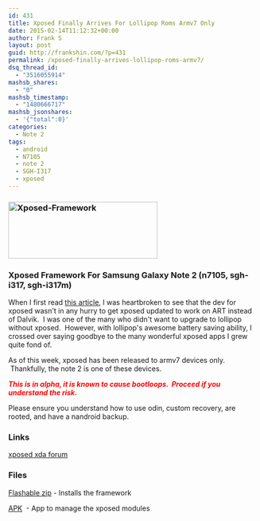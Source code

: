 ```yaml
---
id: 431
title: Xposed Finally Arrives For Lollipop Roms Armv7 Only
date: 2015-02-14T11:12:32+00:00
author: Frank S
layout: post
guid: http://frankshin.com/?p=431
permalink: /xposed-finally-arrives-lollipop-roms-armv7/
dsq_thread_id:
  - "3516055914"
mashsb_shares:
  - "0"
mashsb_timestamp:
  - "1480666717"
mashsb_jsonshares:
  - '{"total":0}'
categories:
  - Note 2
tags:
  - android
  - N7105
  - note 2
  - SGH-I317
  - xposed
---
```

<h3><a href="http://frankshin.com/wp-content/uploads/2015/02/Xposed-Framework.jpg"><img class=" size-medium wp-image-432 aligncenter" src="http://frankshin.com/wp-content/uploads/2015/02/Xposed-Framework-300x114.jpg" alt="Xposed-Framework" width="300" height="114" /></a></h3>
<h3>Xposed Framework For Samsung Galaxy Note 2 (n7105, sgh-i317, sgh-i317m)</h3>
When I first read <a href="http://www.androidauthority.com/xposed-framework-lollipop-540928/">this article</a>, I was heartbroken to see that the dev for xposed wasn't in any hurry to get xposed updated to work on ART instead of Dalvik.  I was one of the many who didn't want to upgrade to lollipop without xposed.  However, with lollipop's awesome battery saving ability, I crossed over saying goodbye to the many wonderful xposed apps I grew quite fond of.

As of this week, xposed has been released to armv7 devices only.  Thankfully, the note 2 is one of these devices.

***<span style="color: #ff0000;">This is in alpha, it is known to cause bootloops.  Proceed if you understand the risk.</span>***

Please ensure you understand how to use odin, custom recovery, are rooted, and have a nandroid backup.
<h3>Links</h3>
<a href="http://forum.xda-developers.com/xposed/official-xposed-lollipop-t3030118">xposed xda forum</a>
<h3>Files</h3>
<a href="http://frankshin.com/files/android/xposed/xposed-arm-20150213b.zip">Flashable zip</a> - Installs the framework

<a href="http://frankshin.com/files/android/xposed/XposedInstaller_3.0-alpha1.apk">APK</a>  - App to manage the xposed modules

&nbsp;